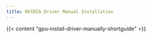 ```yaml
---
title: NVIDIA Driver Manual Installation
---
```


{{< content "gpu-install-driver-manually-shortguide" >}}